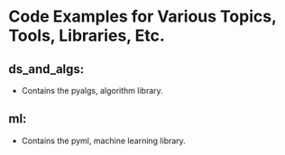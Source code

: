 
# Code Examples for Various Topics, Tools, Libraries, Etc.


## ds_and_algs:

* Contains the pyalgs, algorithm library.

## ml:
* Contains the pyml, machine learning library.

